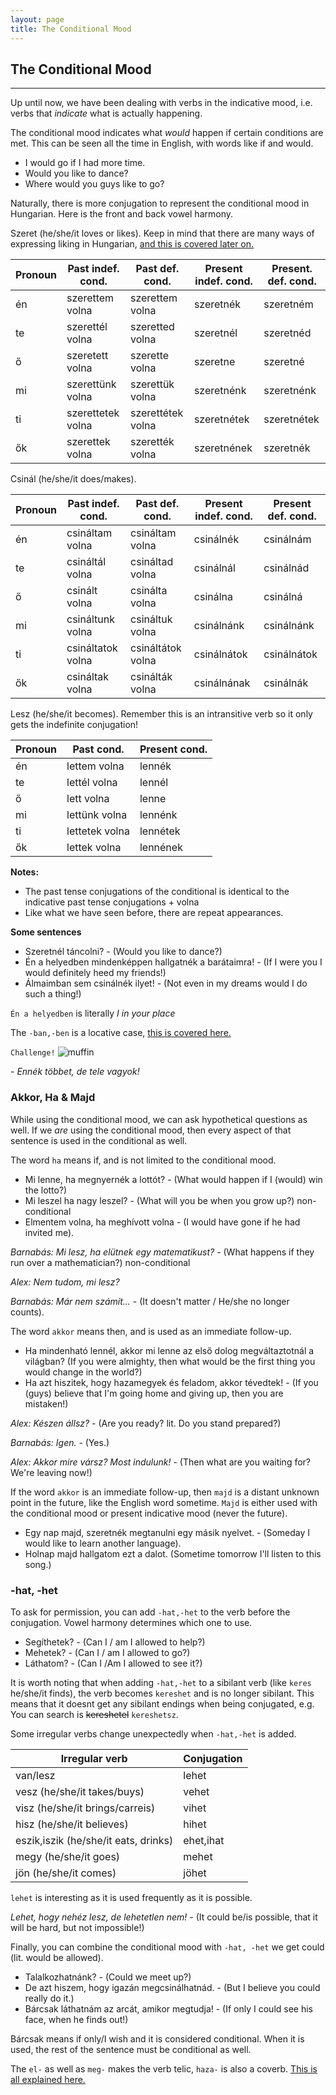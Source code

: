 ```yaml
---
layout: page
title: The Conditional Mood
---
```


## The Conditional Mood

---

Up until now, we have been dealing with verbs in the indicative mood, i.e. verbs that *indicate* what is actually happening.

The conditional mood indicates what *would* happen if certain conditions are met. This can be seen all the time in English, with words like if and would.

* I would go if I had more time.
* Would you like to dance?
* Where would you guys like to go?

Naturally, there is more conjugation to represent the conditional mood in Hungarian. Here is the front and back vowel harmony.

Szeret (he/she/it loves or likes). Keep in mind that there are many ways of expressing liking in Hungarian, [and this is covered later on.](https://magyartanulas.github.io/interests/)


| Pronoun | Past indef. cond. | Past def. cond.   | Present indef. cond. | Present. def. cond. |
|---------|-------------------|-------------------|----------------------|---------------------|
| én      | szerettem volna   | szerettem volna   | szeretnék            | szeretném           |
| te      | szerettél volna   | szeretted volna   | szeretnél            | szeretnéd           |
| ő       | szeretett volna   | szerette volna    | szeretne             | szeretné            |
| mi      | szerettünk volna  | szerettük volna   | szeretnénk           | szeretnénk          |
| ti      | szerettetek volna | szerettétek volna | szeretnétek          | szeretnétek         |
| ők      | szerettek volna   | szerették volna   | szeretnének          | szeretnék           |

Csinál (he/she/it does/makes).

| Pronoun | Past indef. cond.  | Past def. cond.   | Present indef. cond. | Present def. cond. |
|---------|--------------------|-------------------|----------------------|--------------------|
| én      | csináltam volna    | csináltam volna   | csinálnék            | csinálnám          |
| te      | csináltál volna    | csináltad volna   | csinálnál            | csinálnád          |
| ő       | csinált volna      | csinálta volna    | csinálna             | csinálná           |
| mi      | csináltunk volna   | csináltuk volna   | csinálnánk           | csinálnánk         |
| ti      | csináltatok volna  | csináltátok volna | csinálnátok          | csinálnátok        |
| ők      | csináltak volna    | csinálták volna   | csinálnának          | csinálnák          |

Lesz (he/she/it becomes). Remember this is an intransitive verb so it only gets the indefinite conjugation!

| Pronoun | Past cond.     | Present cond. |
|---------|----------------|---------------|
| én      | lettem volna   | lennék        |
| te      | lettél volna   | lennél        |
| ő       | lett volna     | lenne         |
| mi      | lettünk volna  | lennénk       |
| ti      | lettetek volna | lennétek      |
| ők      | lettek volna   | lennének      |

**Notes:**

* The past tense conjugations of the conditional is identical to the indicative past tense conjugations + volna
* Like what we have seen before, there are repeat appearances.

**Some sentences**

* Szeretnél táncolni? - (Would you like to dance?)
* Én a helyedben mindenképpen hallgatnék a barátaimra! - (If I were you I would definitely heed my friends!) 
* Álmaimban sem csinálnék ilyet! - (Not even in my dreams would I do such a thing!)

`Én a helyedben` is literally *I in your place*

The `-ban,-ben` is a locative case, [this is covered here.](https://magyartanulas.github.io/locatives/)

`Challenge!`
![muffin](https://magyartanulas.github.io/public/muffin.png)

*- Ennék többet, de tele vagyok!*

### Akkor, Ha & Majd

While using the conditional mood, we can ask hypothetical questions as well. If we *are* using the conditional mood, then every aspect of that sentence is used in the conditional as well.

The word `ha` means if, and is not limited to the conditional mood. 

* Mi lenne, ha megnyernék a lottót? - (What would happen if I (would) win the lotto?)
* Mi leszel ha nagy leszel? - (What will you be when you grow up?) non-conditional
* Elmentem volna, ha meghívott volna - (I would have gone if he had invited me).

*Barnabás: Mi lesz, ha elütnek egy matematikust?* - (What happens if they run over a mathematician?) non-conditional

*Alex: Nem tudom, mi lesz?*

*Barnabás: Már nem számít...* - (It doesn't matter / He/she no longer counts).

The word `akkor` means then, and is used as an immediate follow-up.

* Ha mindenható lennél, akkor mi lenne az első dolog megváltaztotnál a világban? (If you were almighty, then what would be the first thing you would change in the world?)
* Ha azt hiszitek, hogy hazamegyek és feladom, akkor tévedtek! - (If you (guys) believe that I'm going home and giving up, then you are mistaken!)

*Alex: Készen állsz?* - (Are you ready? lit. Do you stand prepared?)

*Barnabás: Igen.* - (Yes.)

*Alex: Akkor mire vársz? Most indulunk!* - (Then what are you waiting for? We're leaving now!)

If the word `akkor` is an immediate follow-up, then `majd` is a distant unknown point in the future, like the English word sometime. `Majd` is either used with the conditional mood or present indicative mood (never the future).

* Egy nap majd, szeretnék megtanulni egy másik nyelvet. - (Someday I would like to learn another language).
* Holnap majd hallgatom ezt a dalot. (Sometime tomorrow I'll listen to this song.)

### -hat, -het

To ask for permission, you can add `-hat,-het` to the verb before the conjugation. Vowel harmony determines which one to use.

* Segíthetek? - (Can I / am I allowed to help?)
* Mehetek? - (Can I / am I allowed to go?)
* Láthatom? - (Can I /Am I allowed to see it?)

It is worth noting that when adding `-hat,-het` to a sibilant verb (like `keres` he/she/it finds), the verb becomes `kereshet` and is no longer sibilant. This means that it doesnt get any sibilant endings when being conjugated, e.g. You can search is ~~kereshetel~~ `kereshetsz`.

Some irregular verbs change unexpectedly when `-hat,-het` is added.

| Irregular verb                       | Conjugation |
|--------------------------------------|-------------|
| van/lesz                             | lehet       |
| vesz (he/she/it takes/buys)          | vehet       |
| visz (he/she/it brings/carreis)      | vihet       |
| hisz (he/she/it believes)            | hihet       |
| eszik,iszik (he/she/it eats, drinks) | ehet,ihat   |
| megy (he/she/it goes)                | mehet       |
| jön (he/she/it comes)                | jöhet       |

`lehet` is interesting as it is used frequently as it is possible.

*Lehet, hogy nehéz lesz, de lehetetlen nem!* - (It could be/is possible, that it will be hard, but not impossible!)

Finally, you can combine the conditional mood with `-hat, -het` we get could (lit. would be allowed).

* Talalkozhatnánk? - (Could we meet up?)
* De azt hiszem, hogy igazán megcsinálhatnád. - (But I believe you could really do it.)
* Bárcsak láthatnám az arcát, amikor megtudja! - (If only I could see his face, when he finds out!)

Bárcsak means if only/I wish and it is considered conditional. When it is used, the rest of the sentence must be conditional as well.

The `el-` as well as `meg-` makes the verb telic, `haza-` is also a coverb. [This is  all explained here.](https://magyartanulas.github.io/coverbs_telicity/)
